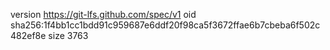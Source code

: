version https://git-lfs.github.com/spec/v1
oid sha256:1f4bb1cc1bdd91c959687e6ddf20f98ca5f3672ffae6b7cbeba6f502c482ef8e
size 3763
